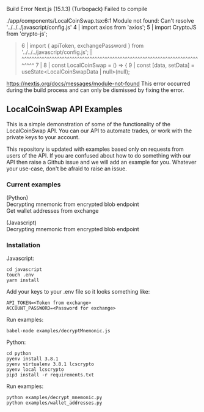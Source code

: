 Build Error
Next.js (15.1.3) (Turbopack)
Failed to compile

./app/components/LocalCoinSwap.tsx:6:1
Module not found: Can't resolve '../../../javascript/config.js'
  4 | import axios from 'axios';
  5 | import CryptoJS from 'crypto-js';
> 6 | import { apiToken, exchangePassword } from '../../../javascript/config.js';
    | ^^^^^^^^^^^^^^^^^^^^^^^^^^^^^^^^^^^^^^^^^^^^^^^^^^^^^^^^^^^^^^^^^^^^^^^^^^^
  7 |
  8 | const LocalCoinSwap = () => {
  9 |   const [data, setData] = useState<LocalCoinSwapData | null>(null);

https://nextjs.org/docs/messages/module-not-found
This error occurred during the build process and can only be dismissed by fixing the error.



## LocalCoinSwap API Examples

This is a simple demonstration of some of the functionality of the LocalCoinSwap API. You can our API to automate trades, or work with the private keys to your account.

This repository is updated with examples based only on requests from users of the API. If you are confused about how to do something with our API then raise a Github issue and we will add an example for you. Whatever your use-case, don't be afraid to raise an issue.

### Current examples

(Python)  
Decrypting mnemonic from encrypted blob endpoint  
Get wallet addresses from exchange

(Javascript)  
Decrypting mnemonic from encrypted blob endpoint

### Installation

Javascript:
```
cd javascript
touch .env
yarn install
```

Add your keys to your .env file so it looks something like:
```
API_TOKEN=<Token from exchange>
ACCOUNT_PASSWORD=<Password for exchange>
```

Run examples:
```
babel-node examples/decryptMnemonic.js
```

Python:
```
cd python
pyenv install 3.8.1
pyenv virtualenv 3.8.1 lcscrypto
pyenv local lcscrypto
pip3 install -r requirements.txt
```

Run examples:
```
python examples/decrypt_mnemonic.py
python examples/wallet_addresses.py
```
